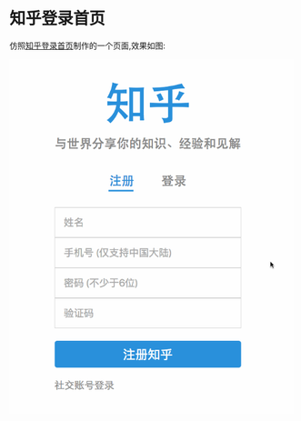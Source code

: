 # 知乎登录首页

仿照[知乎登录首页](https://www.zhihu.com/ "知乎登录首页")制作的一个页面,效果如图:

<img src="zhihu.gif" width="500px"/>
